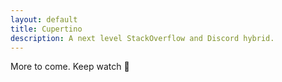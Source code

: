 ```yaml
---
layout: default
title: Cupertino
description: A next level StackOverflow and Discord hybrid.
---
```


More to come. Keep watch 👀
